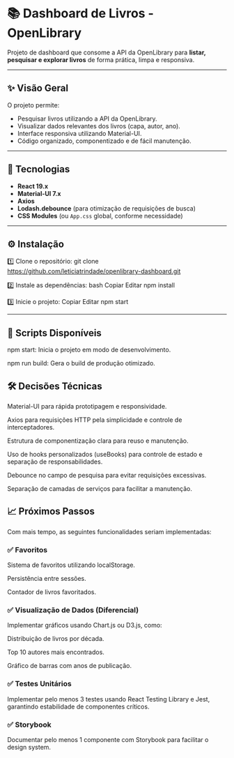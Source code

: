# 📚 Dashboard de Livros - OpenLibrary

Projeto de dashboard que consome a API da OpenLibrary para **listar, pesquisar e explorar livros** de forma prática, limpa e responsiva.

---

## ✨ Visão Geral

O projeto permite:
- Pesquisar livros utilizando a API da OpenLibrary.
- Visualizar dados relevantes dos livros (capa, autor, ano).
- Interface responsiva utilizando Material-UI.
- Código organizado, componentizado e de fácil manutenção.

---

## 🚀 Tecnologias

- **React 19.x**
- **Material-UI 7.x**
- **Axios**
- **Lodash.debounce** (para otimização de requisições de busca)
- **CSS Modules** (ou `App.css` global, conforme necessidade)

---

## ⚙️ Instalação

1️⃣ Clone o repositório:
git clone https://github.com/leticiatrindade/openlibrary-dashboard.git

2️⃣ Instale as dependências:
bash
Copiar
Editar
npm install

3️⃣ Inicie o projeto:
Copiar
Editar
npm start

---

## 📜 Scripts Disponíveis

npm start: Inicia o projeto em modo de desenvolvimento.

npm run build: Gera o build de produção otimizado.

## 🛠️ Decisões Técnicas
Material-UI para rápida prototipagem e responsividade.

Axios para requisições HTTP pela simplicidade e controle de interceptadores.

Estrutura de componentização clara para reuso e manutenção.

Uso de hooks personalizados (useBooks) para controle de estado e separação de responsabilidades.

Debounce no campo de pesquisa para evitar requisições excessivas.

Separação de camadas de serviços para facilitar a manutenção.

## 📈 Próximos Passos
Com mais tempo, as seguintes funcionalidades seriam implementadas:

### ✅ Favoritos

Sistema de favoritos utilizando localStorage.

Persistência entre sessões.

Contador de livros favoritados.

### ✅ Visualização de Dados (Diferencial)
Implementar gráficos usando Chart.js ou D3.js, como:

Distribuição de livros por década.

Top 10 autores mais encontrados.

Gráfico de barras com anos de publicação.

### ✅ Testes Unitários

Implementar pelo menos 3 testes usando React Testing Library e Jest, garantindo estabilidade de componentes críticos.

### ✅ Storybook

Documentar pelo menos 1 componente com Storybook para facilitar o design system.